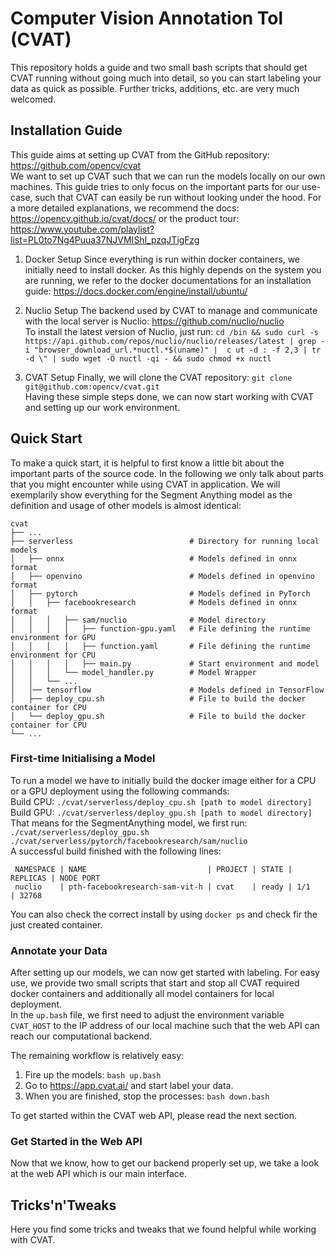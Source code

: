 # Computer Vision Annotation Tol (CVAT)

This repository holds a guide and two small bash scripts that should get CVAT running without going much into detail, so you can start labeling your data as quick as possible. Further tricks, additions, etc. are very much welcomed.

## Installation Guide

This guide aims at setting up CVAT from the GitHub repository: https://github.com/opencv/cvat <br/>
We want to set up CVAT such that we can run the models locally on our own machines. This guide tries to only focus on the important parts for our use-case, such that CVAT can easily be run without looking under the hood.  For a more detailed explanations, we recommend the docs: https://opencv.github.io/cvat/docs/ or the product tour: https://www.youtube.com/playlist?list=PL0to7Ng4Puua37NJVMIShl_pzqJTigFzg

1. Docker Setup
Since everything is run within docker containers, we initially need to install docker. As this highly depends on the system you are running, we refer to the docker documentations for an installation guide: https://docs.docker.com/engine/install/ubuntu/

2. Nuclio Setup
The backend used by CVAT to manage and communicate with the local server is Nuclio: https://github.com/nuclio/nuclio <br/>
To install the latest version of Nuclio, just run: `cd /bin && sudo curl -s https://api.github.com/repos/nuclio/nuclio/releases/latest | grep -i "browser_download_url.*nuctl.*$(uname)" |  c
ut -d : -f 2,3 | tr -d \" | sudo wget -O nuctl -qi - && sudo chmod +x nuctl` <br/>

3. CVAT Setup
Finally, we will clone the CVAT repository: `git clone git@github.com:opencv/cvat.git` <br/>
Having these simple steps done, we can now start working with CVAT and setting up our work environment.

## Quick Start

To make a quick start, it is helpful to first know a little bit about the important parts of the source code. In the following we only talk about parts that you might encounter while using CVAT in application. We will exemplarily show everything for the Segment Anything model as the definition and usage of other models is almost identical:

    cvat
    ├── ...
    ├── serverless                          # Directory for running local models
    │   ├── onnx                            # Models defined in onnx format
    │   ├── openvino                        # Models defined in openvino format
    │   ├── pytorch                         # Models defined in PyTorch
    │   │   ├── facebookresearch            # Models defined in onnx format
    │   │   │   ├── sam/nuclio              # Model directory
    │   │   │   │   ├── function-gpu.yaml   # File defining the runtime environment for GPU
    │   │   │   │   ├── function.yaml       # File defining the runtime environment for CPU
    │   │   │   │   ├── main.py             # Start environment and model
    │   │   │   └── model_handler.py        # Model Wrapper
    │   │   └── ...      
    │   │── tensorflow                      # Models defined in TensorFlow
    │   ├── deploy_cpu.sh                   # File to build the docker container for CPU
    │   └── deploy_gpu.sh                   # File to build the docker container for CPU
    └── ...


### First-time Initialising a Model
To run a model we have to initially build the docker image either for a CPU or a GPU deployment using the following commands: <br/>
Build CPU: `./cvat/serverless/deploy_cpu.sh [path to model directory]` <br/>
Build GPU: `./cvat/serverless/deploy_gpu.sh [path to model directory]` <br/>
That means for the SegmentAnything model, we first run: `./cvat/serverless/deploy_gpu.sh ./cvat/serverless/pytorch/facebookresearch/sam/nuclio`<br/> 
A successful build finished with the following lines:
```
 NAMESPACE | NAME                           | PROJECT | STATE | REPLICAS | NODE PORT 
 nuclio    | pth-facebookresearch-sam-vit-h | cvat    | ready | 1/1      | 32768
```
You can also check the correct install by using `docker ps` and check fir the just created container.

### Annotate your Data
After setting up our models, we can now get started with labeling. For easy use, we provide two small scripts that start and stop all CVAT required docker containers and additionally all model containers for local deployment. <br/>
In the `up.bash` file, we first need to adjust the environment variable `CVAT_HOST` to the IP address of our local machine such that the web API can reach our computational backend.

The remaining workflow is relatively easy:
1. Fire up the models: `bash up.bash`
2. Go to https://app.cvat.ai/ and start label your data.
3. When you are finished, stop the processes: `bash down.bash`

To get started within the CVAT web API, please read the next section.

### Get Started in the Web API
Now that we know, how to get our backend properly set up, we take a look at the web API which is our main interface.

## Tricks'n'Tweaks
Here you find some tricks and tweaks that we found helpful while working with CVAT.

